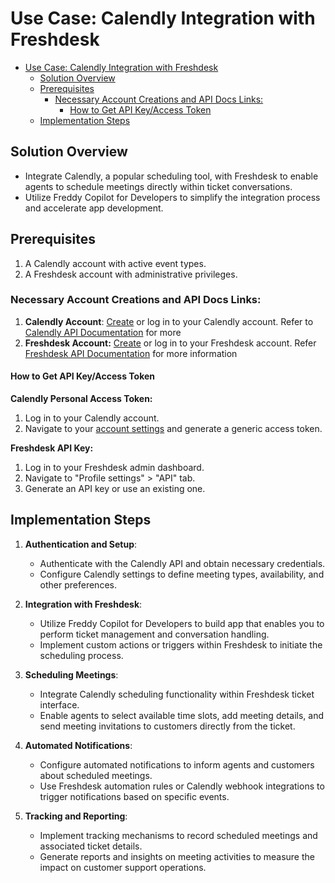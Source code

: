 # Use Case: Calendly Integration with Freshdesk

- [Use Case: Calendly Integration with Freshdesk](#use-case-calendly-integration-with-freshdesk)
  - [Solution Overview](#solution-overview)
  - [Prerequisites](#prerequisites)
    - [Necessary Account Creations and API Docs Links:](#necessary-account-creations-and-api-docs-links)
      - [How to Get API Key/Access Token](#how-to-get-api-keyaccess-token)
  - [Implementation Steps](#implementation-steps)

## Solution Overview
- Integrate Calendly, a popular scheduling tool, with Freshdesk to enable agents to schedule meetings directly within ticket conversations.
- Utilize Freddy Copilot for Developers to simplify the integration process and accelerate app development.

## Prerequisites

1. A Calendly account with active event types.
2. A Freshdesk account with administrative privileges.

### Necessary Account Creations and API Docs Links:
1. **Calendly Account**: [Create](https://calendly.com/signup) or log in to your Calendly account. Refer to [Calendly API Documentation](https://developer.calendly.com/api-docs) for more
2. **Freshdesk Account:** [Create](https://developers.freshworks.com/docs/guides/setup/product-signup/) or log in to your Freshdesk account. Refer [Freshdesk API Documentation](https://developers.freshdesk.com/api/) for more information

#### How to Get API Key/Access Token
**Calendly Personal Access Token:**
1. Log in to your Calendly account.
2. Navigate to your [account settings](https://calendly.com/integrations/api_webhooks) and generate a generic access token.

**Freshdesk API Key:**
1. Log in to your Freshdesk admin dashboard.
2. Navigate to "Profile settings" > "API" tab.
3. Generate an API key or use an existing one.

## Implementation Steps

1. **Authentication and Setup**:
   - Authenticate with the Calendly API and obtain necessary credentials.
   - Configure Calendly settings to define meeting types, availability, and other preferences.

2. **Integration with Freshdesk**:
   - Utilize Freddy Copilot for Developers to build app that enables you to perform ticket management and conversation handling.
   - Implement custom actions or triggers within Freshdesk to initiate the scheduling process.

3. **Scheduling Meetings**:
   - Integrate Calendly scheduling functionality within Freshdesk ticket interface.
   - Enable agents to select available time slots, add meeting details, and send meeting invitations to customers directly from the ticket.

4. **Automated Notifications**:
   - Configure automated notifications to inform agents and customers about scheduled meetings.
   - Use Freshdesk automation rules or Calendly webhook integrations to trigger notifications based on specific events.

5. **Tracking and Reporting**:
   - Implement tracking mechanisms to record scheduled meetings and associated ticket details.
   - Generate reports and insights on meeting activities to measure the impact on customer support operations.
